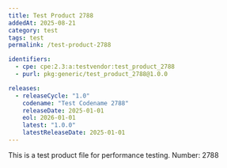```yaml
---
title: Test Product 2788
addedAt: 2025-08-21
category: test
tags: test
permalink: /test-product-2788

identifiers:
  - cpe: cpe:2.3:a:testvendor:test_product_2788
  - purl: pkg:generic/test_product_2788@1.0.0

releases:
  - releaseCycle: "1.0"
    codename: "Test Codename 2788"
    releaseDate: 2025-01-01
    eol: 2026-01-01
    latest: "1.0.0"
    latestReleaseDate: 2025-01-01
---
```


This is a test product file for performance testing. Number: 2788
